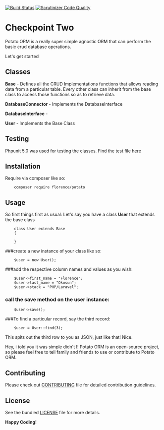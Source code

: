 
[![Build Status](https://travis-ci.org/andela-fokosun/Checkpoint-Two.svg)](https://travis-ci.org/andela-fokosun/Checkpoint-Two)
[![Scrutinizer Code Quality](https://scrutinizer-ci.com/g/andela-fokosun/Checkpoint-Two/badges/quality-score.png?b=master)](https://scrutinizer-ci.com/g/andela-fokosun/Checkpoint-Two/?branch=master)

# Checkpoint Two
Potato ORM is a really super simple agnostic ORM that can perform the basic crud database operations.

Let's get started

## Classes

**Base** - Defines all the CRUD Implementations functions that allows reading data from a particular table.
Every other class can inherit from the base class to access those functions so as to retrieve data.

**DatabaseConnector** - Implements the DatabaseInterface

**DatabaseInterface** -

**User** - Implements the Base Class


## Testing
Phpunit 5.0 was used for testing the classes. Find the test file
[here](https://github.com/andela-fokosun/Checkpoint-Two/blob/master/tests/)

## Installation

Require via composer like so:

```
    composer require florence/potato
```

## Usage

So first things first as usual: Let's say you have a class **User** that extends the base class

    
        class User extends Base
        {
     
        }
        
###create a new instance of your class like so:

        $user = new User();
        
###add the respective column names and values as you wish:

        $user->first_name = "Florence";
        $user->last_name = "Okosun";
        $user->stack = "PHP/Laravel";
        
### call the save method on the user instance:

        $user->save();

###To find a particular record, say the third record:

        $user = User::find(3);

This spits out the third row to you as JSON, just like that! Nice.




Hey, i told you it was simple didn't I! Potato ORM is an open-source project, so please feel free to tell family 
and friends to use or contribute to Potato ORM.


## Contributing
Please check out [CONTRIBUTING](CONTRIBUTING.md) file for detailed contribution guidelines.


## License
See the bundled [LICENSE](LICENSE.md) file for more details.



**Happy Coding!**
